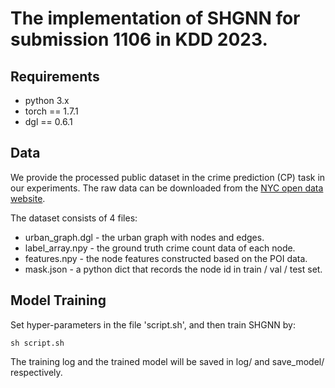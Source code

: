 # The implementation of SHGNN for submission 1106 in KDD 2023.

## Requirements

* python 3.x
* torch == 1.7.1 
* dgl == 0.6.1


## Data
We provide the processed public dataset in the crime prediction (CP) task in our experiments. The raw data can be downloaded from the [NYC open data website](opendata.cityofnewyork.us).


The dataset consists of 4 files:

* urban_graph.dgl - the urban graph with nodes and edges.
* label_array.npy - the ground truth crime count data of each node.
* features.npy - the node features constructed based on the POI data.
* mask.json - a python dict that records the node id in train / val / test set. 


## Model Training
Set hyper-parameters in the file 'script.sh', and then train SHGNN by:
```
sh script.sh
```
The training log and the trained model will be saved in log/ and save_model/ respectively.
